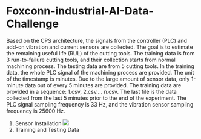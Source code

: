 # Foxconn-industrial-AI-Data-Challenge
Based on the CPS architecture, the signals from the controller (PLC) and add-on vibration and current sensors are collected. The goal is to estimate the remaining useful life (RUL) of the cutting tools. The training data is from 3 run-to-failure cutting tools, and their collection starts from normal machining process. The testing data are from 5 cutting tools. In the training data, the whole PLC signal of the machining process are provided. The unit of the timestamp is minutes. Due to the large amount of sensor data, only 1-minute data out of every 5 minutes are provided. The training data are provided in a sequence: 1.csv, 2.csv…. n.csv. The last file is the data collected from the last 5 minutes prior to the end of the experiment. The PLC signal sampling frequency is 33 Hz, and the vibration sensor sampling frequency is 25600 Hz.

1) Sensor Installation
![](image/cnc.png)
2) Training and Testing Data
